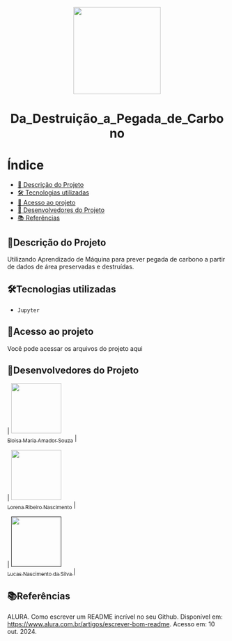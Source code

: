 <p align="center">
    <img src="https://github.com/user-attachments/assets/8450d746-08ba-4acd-8adb-81e05cc6caab" width="200" height="200" />
</p>

<h1 align="center"> Da_Destruição_a_Pegada_de_Carbono </h1>

# Índice 

* [📝 Descrição do Projeto](#descrição-do-projeto)
* [🛠️ Tecnologias utilizadas](#tecnologias-utilizadas)
* [📁 Acesso ao projeto](#acesso-ao-projeto)
* [👥 Desenvolvedores do Projeto](#desenvolvedores-do-projeto)
* [📚 Referências](#referências)

## 📝Descrição do Projeto
Utilizando Aprendizado de Máquina para prever pegada de carbono a partir de dados de área preservadas e destruídas.

## 🛠️Tecnologias utilizadas

- `Jupyter`

## 📁Acesso ao projeto

Você pode acessar os arquivos do projeto aqui

## 👥Desenvolvedores do Projeto

| [<img loading="lazy" src="https://avatars.githubusercontent.com/u/172425341?s=400&u=27f1f6f0257dfea068b3b763758914d077f15952&v=4" width=115><br><sub>Eloisa Maria Amador Souza</sub>](https://github.com/settings/profile) |  

| [<img loading="lazy" src="https://avatars.githubusercontent.com/u/172424739?v=4" width=115><br><sub>Lorena Ribeiro Nascimento</sub>](https://github.com/Lorena881) |  

| [<img loading="lazy" src="" width=115><br><sub>Lucas Nascimento da Silva </sub>]() |  

## 📚Referências

ALURA. Como escrever um README incrível no seu Github. Disponível em: https://www.alura.com.br/artigos/escrever-bom-readme. Acesso em: 10 out. 2024.
